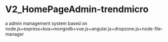 # V2_HomePageAdmin-trendmicro
a admin management system based on node.js+express+koa+mongodb+vue.js+angular.js+dropzone.js+node-file-manager
